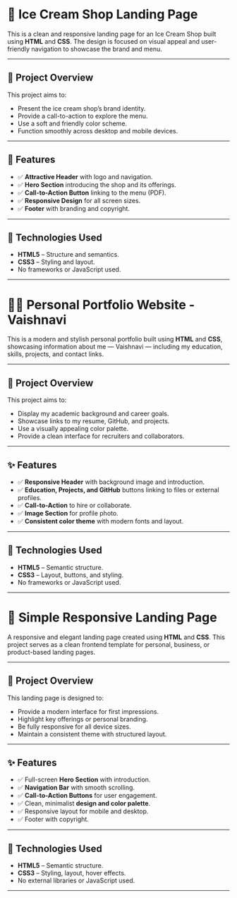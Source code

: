 # 🍦 Ice Cream Shop Landing Page

This is a clean and responsive landing page for an Ice Cream Shop built using **HTML** and **CSS**. The design is focused on visual appeal and user-friendly navigation to showcase the brand and menu.

---

## 📌 Project Overview

This project aims to:

- Present the ice cream shop’s brand identity.
- Provide a call-to-action to explore the menu.
- Use a soft and friendly color scheme.
- Function smoothly across desktop and mobile devices.

---

## 🍨 Features

- ✅ **Attractive Header** with logo and navigation.
- ✅ **Hero Section** introducing the shop and its offerings.
- ✅ **Call-to-Action Button** linking to the menu (PDF).
- ✅ **Responsive Design** for all screen sizes.
- ✅ **Footer** with branding and copyright.

---

## 🔧 Technologies Used

- **HTML5** – Structure and semantics.
- **CSS3** – Styling and layout.
- No frameworks or JavaScript used.

---

# 👩‍💻 Personal Portfolio Website - Vaishnavi

This is a modern and stylish personal portfolio built using **HTML** and **CSS**, showcasing information about me — Vaishnavi — including my education, skills, projects, and contact links.

---

## 📌 Project Overview

This project aims to:

- Display my academic background and career goals.
- Showcase links to my resume, GitHub, and projects.
- Use a visually appealing color palette.
- Provide a clean interface for recruiters and collaborators.

---

## ✨ Features

- ✅ **Responsive Header** with background image and introduction.
- ✅ **Education, Projects, and GitHub** buttons linking to files or external profiles.
- ✅ **Call-to-Action** to hire or collaborate.
- ✅ **Image Section** for profile photo.
- ✅ **Consistent color theme** with modern fonts and layout.

---

## 🔧 Technologies Used

- **HTML5** – Semantic structure.
- **CSS3** – Layout, buttons, and styling.
- No frameworks or JavaScript used.

---
# 🚀 Simple Responsive Landing Page

A responsive and elegant landing page created using **HTML** and **CSS**. This project serves as a clean frontend template for personal, business, or product-based landing pages.

---

## 📌 Project Overview

This landing page is designed to:

- Provide a modern interface for first impressions.
- Highlight key offerings or personal branding.
- Be fully responsive for all device sizes.
- Maintain a consistent theme with structured layout.

---

## ✨ Features

- ✅ Full-screen **Hero Section** with introduction.
- ✅ **Navigation Bar** with smooth scrolling.
- ✅ **Call-to-Action Buttons** for user engagement.
- ✅ Clean, minimalist **design and color palette**.
- ✅ Responsive layout for mobile and desktop.
- ✅ Footer with copyright.

---

## 🔧 Technologies Used

- **HTML5** – Semantic structure.
- **CSS3** – Styling, layout, hover effects.
- No external libraries or JavaScript used.
---






